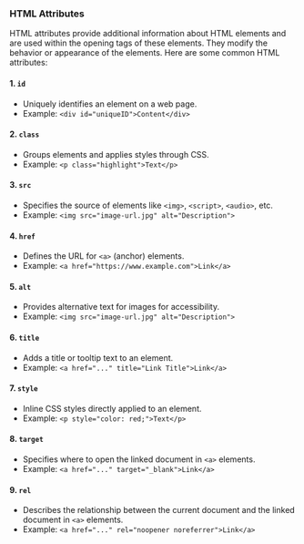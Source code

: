 
### HTML Attributes

HTML attributes provide additional information about HTML elements and are used within the opening tags of these elements. They modify the behavior or appearance of the elements. Here are some common HTML attributes:

#### 1. **`id`**
   - Uniquely identifies an element on a web page.
   - Example: `<div id="uniqueID">Content</div>`

#### 2. **`class`**
   - Groups elements and applies styles through CSS.
   - Example: `<p class="highlight">Text</p>`

#### 3. **`src`**
   - Specifies the source of elements like `<img>`, `<script>`, `<audio>`, etc.
   - Example: `<img src="image-url.jpg" alt="Description">`

#### 4. **`href`**
   - Defines the URL for `<a>` (anchor) elements.
   - Example: `<a href="https://www.example.com">Link</a>`

#### 5. **`alt`**
   - Provides alternative text for images for accessibility.
   - Example: `<img src="image-url.jpg" alt="Description">`

#### 6. **`title`**
   - Adds a title or tooltip text to an element.
   - Example: `<a href="..." title="Link Title">Link</a>`

#### 7. **`style`**
   - Inline CSS styles directly applied to an element.
   - Example: `<p style="color: red;">Text</p>`

#### 8. **`target`**
   - Specifies where to open the linked document in `<a>` elements.
   - Example: `<a href="..." target="_blank">Link</a>`

#### 9. **`rel`**
   - Describes the relationship between the current document and the linked document in `<a>` elements.
   - Example: `<a href="..." rel="noopener noreferrer">Link</a>`
